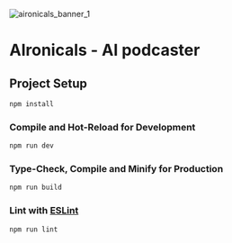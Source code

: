 ![aironicals_banner_1](https://github.com/hayat-tamboli/reimagined-podcasts/assets/55529269/12fba7ba-08c7-4705-abd9-2c4856efa314)

# AIronicals - AI podcaster

## Project Setup

```sh
npm install
```

### Compile and Hot-Reload for Development

```sh
npm run dev
```

### Type-Check, Compile and Minify for Production

```sh
npm run build
```

### Lint with [ESLint](https://eslint.org/)

```sh
npm run lint
```
